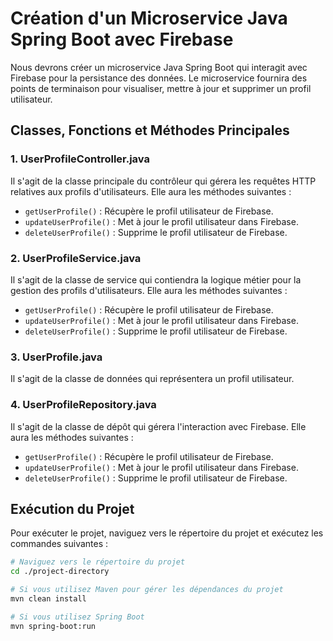 # Création d'un Microservice Java Spring Boot avec Firebase

Nous devrons créer un microservice Java Spring Boot qui interagit avec Firebase pour la persistance des données. Le microservice fournira des points de terminaison pour visualiser, mettre à jour et supprimer un profil utilisateur.

## Classes, Fonctions et Méthodes Principales

### 1. UserProfileController.java

Il s'agit de la classe principale du contrôleur qui gérera les requêtes HTTP relatives aux profils d'utilisateurs. Elle aura les méthodes suivantes :

- `getUserProfile()` : Récupère le profil utilisateur de Firebase.
- `updateUserProfile()` : Met à jour le profil utilisateur dans Firebase.
- `deleteUserProfile()` : Supprime le profil utilisateur de Firebase.

### 2. UserProfileService.java

Il s'agit de la classe de service qui contiendra la logique métier pour la gestion des profils d'utilisateurs. Elle aura les méthodes suivantes :

- `getUserProfile()` : Récupère le profil utilisateur de Firebase.
- `updateUserProfile()` : Met à jour le profil utilisateur dans Firebase.
- `deleteUserProfile()` : Supprime le profil utilisateur de Firebase.

### 3. UserProfile.java

Il s'agit de la classe de données qui représentera un profil utilisateur.

### 4. UserProfileRepository.java

Il s'agit de la classe de dépôt qui gérera l'interaction avec Firebase. Elle aura les méthodes suivantes :

- `getUserProfile()` : Récupère le profil utilisateur de Firebase.
- `updateUserProfile()` : Met à jour le profil utilisateur dans Firebase.
- `deleteUserProfile()` : Supprime le profil utilisateur de Firebase.

## Exécution du Projet

Pour exécuter le projet, naviguez vers le répertoire du projet et exécutez les commandes suivantes :

```bash
# Naviguez vers le répertoire du projet
cd ./project-directory

# Si vous utilisez Maven pour gérer les dépendances du projet
mvn clean install

# Si vous utilisez Spring Boot
mvn spring-boot:run
